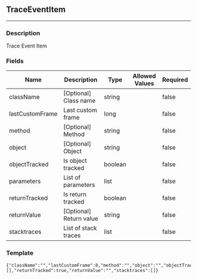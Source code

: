 ## TraceEventItem
---
### Description
Trace Event Item
### Fields
| Name | Description | Type | Allowed Values | Required |
| ---- | ----------- | ---- | -------------- | -------- |
| className | [Optional] Class name  | string |  | false |
| lastCustomFrame | Last custom frame | long |  | false |
| method | [Optional] Method | string |  | false |
| object | [Optional] Object | string |  | false |
| objectTracked | Is object tracked | boolean |  | false |
| parameters | List of parameters | list |  | false |
| returnTracked | Is return tracked | boolean |  | false |
| returnValue | [Optional] Return value | string |  | false |
| stacktraces | List of stack traces | list |  | false |
### Template
```
{"className":"","lastCustomFrame":0,"method":"","object":"","objectTracked":true,"parameters":[],"returnTracked":true,"returnValue":"","stacktraces":[]}
```
